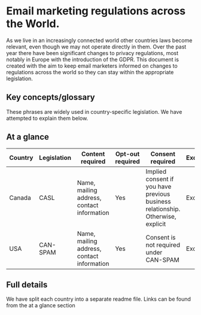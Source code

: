 # Email marketing regulations across the World.

As we live in an increasingly connected world other countries laws become relevant, even though we may not operate directly in them. Over the past year there have been significant changes to privacy regulations, most notably in Europe with the introduction of the GDPR. This document is created with the aim to keep email marketers informed on changes to regulations across the world so they can stay within the appropriate legislation. 

## Key concepts/glossary
These phrases are widely used in country-specific legislation. We have attempted to explain them below.

## At a glance
| Country| Legislation | Content required| Opt-out required| Consent required | Exceptions| Penalties|
| ------------- | ------------- | ------------- | ------------- |------------- | ------------- | -------------|
| Canada  | CASL | Name, mailing address, contact information| Yes| Implied consent if you have previous business relationship. Otherwise, explicit | Exceptions | Penalties |
| USA  | CAN-SPAM | Name, mailing address, contact information| Yes| Consent is not required under CAN-SPAM | Exceptions | Penalties |

## Full details

We have split each country into a separate readme file. Links can be found from the at a glance section
